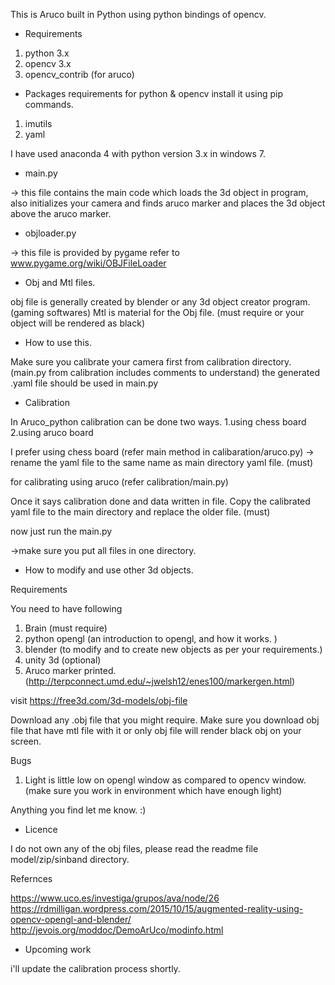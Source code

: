 This is Aruco built in Python using python bindings of opencv.

- Requirements

1. python 3.x
2. opencv 3.x 
3. opencv_contrib (for aruco)


- Packages requirements for python & opencv
install it using pip commands.

1. imutils
2. yaml


I have used anaconda 4 with python version 3.x in windows 7.

- main.py

-> this file contains the main code which loads the 3d object in program, also initializes your camera and finds aruco marker and places the 3d object above the aruco marker.

- objloader.py

-> this file is provided by pygame
refer to www.pygame.org/wiki/OBJFileLoader

- Obj and Mtl files.

obj file is generally created by blender or any 3d object creator program. (gaming softwares)
Mtl is material for the Obj file. (must require or your object will be rendered as black)

- How to use this.

Make sure you calibrate your camera first from calibration directory. (main.py from calibration includes comments to understand)
the generated .yaml file should be used in main.py 

- Calibration

In Aruco_python calibration can be done two ways.
1.using chess board
2.using aruco board

I prefer using chess board (refer main method in calibaration/aruco.py)
-> rename the yaml file to the same name as main directory yaml file. (must)

for calibrating using aruco (refer calibration/main.py)

Once it says calibration done and data written in file.
Copy the calibrated yaml file to the main directory and replace the older file. (must)

now just run the main.py

->make sure you put all files in one directory.


- How to modify and use other 3d objects.

Requirements

You need to have following

1. Brain (must require)
2. python opengl (an introduction to opengl, and how it works. )
3. blender (to modify and to create new objects as per your requirements.)
4. unity 3d (optional)
5. Aruco marker printed. (http://terpconnect.umd.edu/~jwelsh12/enes100/markergen.html)


visit https://free3d.com/3d-models/obj-file

Download any .obj file that you might require.
Make sure you download obj file that have mtl file with it or only obj file will render black obj on your screen.



Bugs

1. Light is little low on opengl window as compared to opencv window. (make sure you work in environment which have enough light)

Anything you find let me know. :)



- Licence

I do not own any of the obj files, please read the readme file model/zip/sinband directory.

Refernces

https://www.uco.es/investiga/grupos/ava/node/26
https://rdmilligan.wordpress.com/2015/10/15/augmented-reality-using-opencv-opengl-and-blender/
http://jevois.org/moddoc/DemoArUco/modinfo.html


- Upcoming work

i'll update the calibration process shortly.



